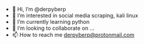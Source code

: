 - 👋 Hi, I’m @derpyberp 
- 👀 I’m interested in social media scraping, kali linux
- 🌱 I’m currently learning python
- 💞️ I’m looking to collaborate on ...
- 📫 How to reach me derpyberp@protonmail.com

<!---
derpyberp/derpyberp is a ✨ special ✨ repository because its `README.md` (this file) appears on your GitHub profile.
You can click the Preview link to take a look at your changes.
--->
